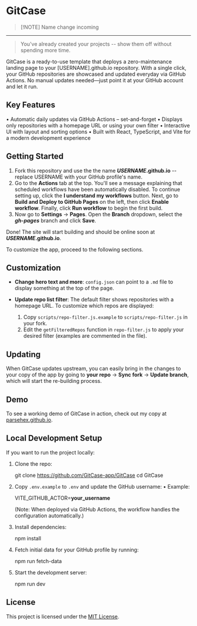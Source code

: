 # GitCase

> [!NOTE] Name change incoming

---

> You've already created your projects -- show them off without spending more time.

GitCase is a ready-to-use template that deploys a zero-maintenance landing page to your [USERNAME].github.io repository. With a single click, your GitHub repositories are showcased and updated everyday via GitHub Actions. No manual updates needed—just point it at your GitHub account and let it run.

## Key Features

• Automatic daily updates via GitHub Actions – set-and-forget
• Displays only repositories with a homepage URL or using your own filter
• Interactive UI with layout and sorting options
• Built with React, TypeScript, and Vite for a modern development experience

## Getting Started

1. Fork this repository and use the the name **_USERNAME_.github.io** -- replace USERNAME with your GitHub profile's name.
2. Go to the **Actions** tab at the top. You'll see a message explaining that scheduled workflows have been automatically disabled. To continue setting up, click the **I understand my workflows** button. Next, go to **Build and Deploy to GitHub Pages** on the left, then click **Enable workflow**. Finally, click **Run workflow** to begin the first build.
3. Now go to **Settings** -> **Pages**. Open the **Branch** dropdown, select the **_gh-pages_** branch and click **Save**.

Done! The site will start building and should be online soon at **_USERNAME_.github.io**.

To customize the app, proceed to the following sections.

## Customization

- **Change hero text and more**: `config.json` can point to a `.md` file to display something at the top of the page.

- **Update repo list filter**: The default filter shows repositories with a homepage URL. To customize which repos are displayed:

  1. Copy `scripts/repo-filter.js.example` to `scripts/repo-filter.js` in your fork.
  2. Edit the `getFilteredRepos` function in `repo-filter.js` to apply your desired filter (examples are commented in the file).

## Updating

When GitCase updates upstream, you can easily bring in the changes to your copy of the app by going to **your repo** -> **Sync fork** -> **Update branch**, which will start the re-building process.

## Demo

To see a working demo of GitCase in action, check out my copy at [parsehex.github.io](https://parsehex.github.io/).

## Local Development Setup

If you want to run the project locally:

1. Clone the repo:

   git clone <https://github.com/GitCase-app/GitCase>
   cd GitCase

2. Copy `.env.example` to `.env` and update the GitHub username:
   • Example:

   VITE_GITHUB_ACTOR=**your_username**

   (Note: When deployed via GitHub Actions, the workflow handles the configuration automatically.)

3. Install dependencies:

   npm install

4. Fetch initial data for your GitHub profile by running:

   npm run fetch-data

5. Start the development server:

   npm run dev

## License

This project is licensed under the [MIT License](LICENSE).
